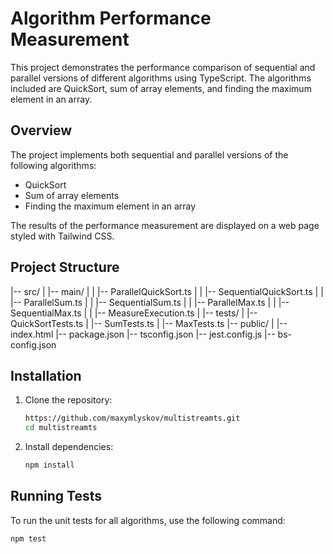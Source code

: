 # Algorithm Performance Measurement

This project demonstrates the performance comparison of sequential and parallel versions of different algorithms using TypeScript. The algorithms included are QuickSort, sum of array elements, and finding the maximum element in an array.


## Overview

The project implements both sequential and parallel versions of the following algorithms:
- QuickSort
- Sum of array elements
- Finding the maximum element in an array

The results of the performance measurement are displayed on a web page styled with Tailwind CSS.

## Project Structure

|-- src/
| |-- main/
| | |-- ParallelQuickSort.ts
| | |-- SequentialQuickSort.ts
| | |-- ParallelSum.ts
| | |-- SequentialSum.ts
| | |-- ParallelMax.ts
| | |-- SequentialMax.ts
| | |-- MeasureExecution.ts
| |-- tests/
| |-- QuickSortTests.ts
| |-- SumTests.ts
| |-- MaxTests.ts
|-- public/
| |-- index.html
|-- package.json
|-- tsconfig.json
|-- jest.config.js
|-- bs-config.json


## Installation

1. Clone the repository:

    ```bash
    https://github.com/maxymlyskov/multistreamts.git
    cd multistreamts
    ```

2. Install dependencies:

    ```bash
    npm install
    ```

## Running Tests

To run the unit tests for all algorithms, use the following command:

```bash
npm test
